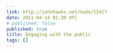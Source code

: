 ```yaml
---
link: http://johnhawks.net/node/15417
date: 2011-04-14 01:30 UTC
# published: false
published: true
title: Engaging with the public
tags: []
---
```



